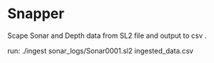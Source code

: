 # Snapper
Scape Sonar and Depth data from SL2 file and output to csv .

run:
./ingest sonar_logs/Sonar0001.sl2 ingested_data.csv
